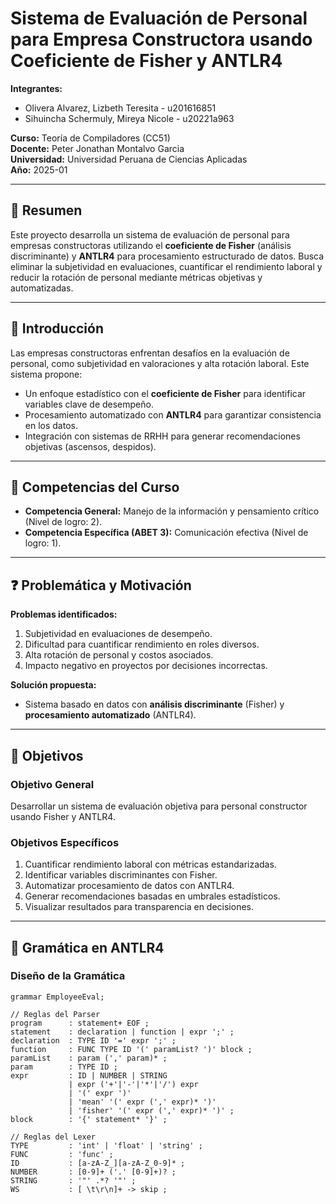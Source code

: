 # Sistema de Evaluación de Personal para Empresa Constructora usando Coeficiente de Fisher y ANTLR4  

**Integrantes:**  
- Olivera Alvarez, Lizbeth Teresita - u201616851  
- Sihuincha Schermuly, Mireya Nicole - u20221a963  

**Curso:** Teoría de Compiladores (CC51)  
**Docente:** Peter Jonathan Montalvo Garcia  
**Universidad:** Universidad Peruana de Ciencias Aplicadas  
**Año:** 2025-01  

---

## 📌 Resumen  
Este proyecto desarrolla un sistema de evaluación de personal para empresas constructoras utilizando el **coeficiente de Fisher** (análisis discriminante) y **ANTLR4** para procesamiento estructurado de datos. Busca eliminar la subjetividad en evaluaciones, cuantificar el rendimiento laboral y reducir la rotación de personal mediante métricas objetivas y automatizadas.  

---

## 📖 Introducción  
Las empresas constructoras enfrentan desafíos en la evaluación de personal, como subjetividad en valoraciones y alta rotación laboral. Este sistema propone:  
- Un enfoque estadístico con el **coeficiente de Fisher** para identificar variables clave de desempeño.  
- Procesamiento automatizado con **ANTLR4** para garantizar consistencia en los datos.  
- Integración con sistemas de RRHH para generar recomendaciones objetivas (ascensos, despidos).  

---

## 🎯 Competencias del Curso  
- **Competencia General:** Manejo de la información y pensamiento crítico (Nivel de logro: 2).  
- **Competencia Específica (ABET 3):** Comunicación efectiva (Nivel de logro: 1).  

---

## ❓ Problemática y Motivación  
**Problemas identificados:**  
1. Subjetividad en evaluaciones de desempeño.  
2. Dificultad para cuantificar rendimiento en roles diversos.  
3. Alta rotación de personal y costos asociados.  
4. Impacto negativo en proyectos por decisiones incorrectas.  

**Solución propuesta:**  
- Sistema basado en datos con **análisis discriminante** (Fisher) y **procesamiento automatizado** (ANTLR4).  

---

## 🎯 Objetivos  
### Objetivo General  
Desarrollar un sistema de evaluación objetiva para personal constructor usando Fisher y ANTLR4.  

### Objetivos Específicos  
1. Cuantificar rendimiento laboral con métricas estandarizadas.  
2. Identificar variables discriminantes con Fisher.  
3. Automatizar procesamiento de datos con ANTLR4.  
4. Generar recomendaciones basadas en umbrales estadísticos.  
5. Visualizar resultados para transparencia en decisiones.  

---

## 📜 Gramática en ANTLR4  
### Diseño de la Gramática  
```antlr
grammar EmployeeEval;

// Reglas del Parser
program      : statement+ EOF ;
statement    : declaration | function | expr ';' ;
declaration  : TYPE ID '=' expr ';' ;
function     : FUNC TYPE ID '(' paramList? ')' block ;
paramList    : param (',' param)* ;
param        : TYPE ID ;
expr         : ID | NUMBER | STRING
             | expr ('+'|'-'|'*'|'/') expr
             | '(' expr ')'
             | 'mean' '(' expr (',' expr)* ')'
             | 'fisher' '(' expr (',' expr)* ')' ;
block        : '{' statement* '}' ;

// Reglas del Lexer
TYPE         : 'int' | 'float' | 'string' ;
FUNC         : 'func' ;
ID           : [a-zA-Z_][a-zA-Z_0-9]* ;
NUMBER       : [0-9]+ ('.' [0-9]+)? ;
STRING       : '"' .*? '"' ;
WS           : [ \t\r\n]+ -> skip ;
